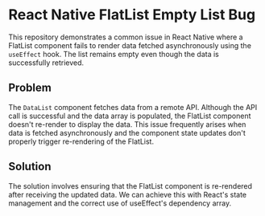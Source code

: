# React Native FlatList Empty List Bug

This repository demonstrates a common issue in React Native where a FlatList component fails to render data fetched asynchronously using the `useEffect` hook.  The list remains empty even though the data is successfully retrieved.

## Problem

The `DataList` component fetches data from a remote API.  Although the API call is successful and the data array is populated, the FlatList component doesn't re-render to display the data. This issue frequently arises when data is fetched asynchronously and the component state updates don't properly trigger re-rendering of the FlatList. 

## Solution

The solution involves ensuring that the FlatList component is re-rendered after receiving the updated data. We can achieve this with React's state management and the correct use of useEffect's dependency array.